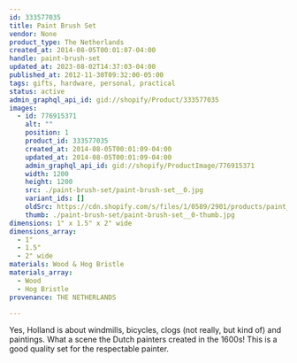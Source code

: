 ```yaml
---
id: 333577035
title: Paint Brush Set
vendor: None
product_type: The Netherlands
created_at: 2014-08-05T00:01:07-04:00
handle: paint-brush-set
updated_at: 2023-08-02T14:37:03-04:00
published_at: 2012-11-30T09:32:00-05:00
tags: gifts, hardware, personal, practical
status: active
admin_graphql_api_id: gid://shopify/Product/333577035
images:
  - id: 776915371
    alt: ""
    position: 1
    product_id: 333577035
    created_at: 2014-08-05T00:01:09-04:00
    updated_at: 2014-08-05T00:01:09-04:00
    admin_graphql_api_id: gid://shopify/ProductImage/776915371
    width: 1200
    height: 1200
    src: ./paint-brush-set/paint-brush-set__0.jpg
    variant_ids: []
    oldSrc: https://cdn.shopify.com/s/files/1/0589/2901/products/paint_brush_set.jpeg?v=1407211269
    thumb: ./paint-brush-set/paint-brush-set__0-thumb.jpg
dimensions: 1" x 1.5" x 2" wide
dimensions_array:
  - 1"
  - 1.5"
  - 2" wide
materials: Wood & Hog Bristle
materials_array:
  - Wood
  - Hog Bristle
provenance: THE NETHERLANDS

---
```


Yes, Holland is about windmills, bicycles, clogs (not really, but kind of) and paintings. What a scene the Dutch painters created in the 1600s! This is a good quality set for the respectable painter.